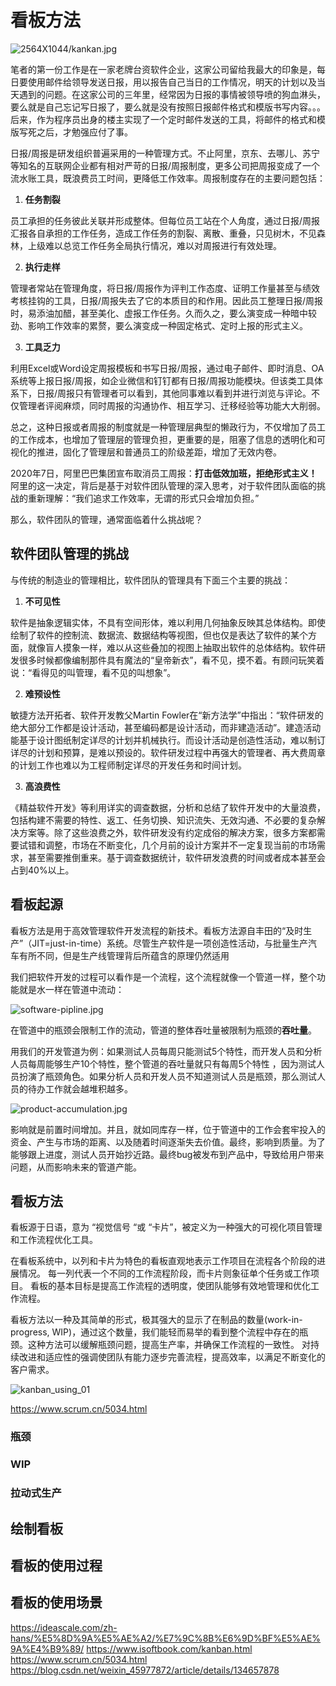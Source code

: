 # 看板方法

![2564X1044/kankan.jpg](https://0.z.wiki/autoupload/20240714/xQob/2564X1044/kankan.jpg?type=ha)

笔者的第一份工作是在一家老牌台资软件企业，这家公司留给我最大的印象是，每日要使用邮件给领导发送日报，用以报告自己当日的工作情况，明天的计划以及当天遇到的问题。在这家公司的三年里，经常因为日报的事情被领导喷的狗血淋头，要么就是自己忘记写日报了，要么就是没有按照日报邮件格式和模版书写内容。。。后来，作为程序员出身的楼主实现了一个定时邮件发送的工具，将邮件的格式和模版写死之后，才勉强应付了事。

日报/周报是研发组织普遍采用的一种管理方式。不止阿里，京东、去哪儿、苏宁等知名的互联网企业都有相对严苛的日报/周报制度，更多公司把周报变成了一个流水账工具，既浪费员工时间，更降低工作效率。周报制度存在的主要问题包括：
1. **任务割裂**

员工承担的任务彼此关联并形成整体。但每位员工站在个人角度，通过日报/周报汇报各自承担的工作任务，造成工作任务的割裂、离散、重叠，只见树木，不见森林，上级难以总览工作任务全局执行情况，难以对周报进行有效处理。

2. **执行走样**

管理者常站在管理角度，将日报/周报作为评判工作态度、证明工作量甚至与绩效考核挂钩的工具，日报/周报失去了它的本质目的和作用。因此员工整理日报/周报时，易添油加醋，甚至美化、虚报工作任务。久而久之，要么演变成一种暗中较劲、影响工作效率的累赘，要么演变成一种固定格式、定时上报的形式主义。

3. **工具乏力**

利用Excel或Word设定周报模板和书写日报/周报，通过电子邮件、即时消息、OA系统等上报日报/周报，如企业微信和钉钉都有日报/周报功能模块。但该类工具体系下，日报/周报只有管理者可以看到，其他同事难以看到并进行浏览与评论。不仅管理者评阅麻烦，同时周报的沟通协作、相互学习、迁移经验等功能大大削弱。

总之，这种日报或者周报的制度就是一种管理层典型的懒政行为，不仅增加了员工的工作成本，也增加了管理层的管理负担，更重要的是，阻塞了信息的透明化和可视化的推进，固化了管理层和普通员工的阶级差距，增加了无效内卷。

2020年7日，阿里巴巴集团宣布取消员工周报：**打击低效加班，拒绝形式主义！** 阿里的这一决定，背后是基于对软件团队管理的深入思考，对于软件团队面临的挑战的重新理解：“我们追求工作效率，无谓的形式只会增加负担。”

那么，软件团队的管理，通常面临着什么挑战呢？

## 软件团队管理的挑战

与传统的制造业的管理相比，软件团队的管理具有下面三个主要的挑战：

1. **不可见性**

软件是抽象逻辑实体，不具有空间形体，难以利用几何抽象反映其总体结构。即使绘制了软件的控制流、数据流、数据结构等视图，但也仅是表达了软件的某个方面，就像盲人摸象一样，难以从这些叠加的视图上抽取出软件的总体结构。软件研发很多时候都像编制那件具有魔法的“皇帝新衣”，看不见，摸不着。有顾问玩笑着说：“看得见的叫管理，看不见的叫想象”。

2. **难预设性**

敏捷方法开拓者、软件开发教父Martin Fowler在“新方法学”中指出：“软件研发的绝大部分工作都是设计活动，甚至编码都是设计活动，而非建造活动”。建造活动能基于设计图纸制定详尽的计划并机械执行。而设计活动是创造性活动，难以制订详尽的计划和预算，是难以预设的。软件研发过程中再强大的管理者、再大费周章的计划工作也难以为工程师制定详尽的开发任务和时间计划。

3. **高浪费性**

《精益软件开发》等利用详实的调查数据，分析和总结了软件开发中的大量浪费，包括构建不需要的特性、返工、任务切换、知识流失、无效沟通、不必要的复杂解决方案等。除了这些浪费之外，软件研发没有约定成俗的解决方案，很多方案都需要试错和调整，市场在不断变化，几个月前的设计方案并不一定复现当前的市场需求，甚至需要推倒重来。基于调查数据统计，软件研发浪费的时间或者成本甚至会占到40%以上。

## 看板起源

看板方法是用于高效管理软件开发流程的新技术。看板方法源自丰田的“及时生产”（JIT=just-in-time）系统。尽管生产软件是一项创造性活动，与批量生产汽车有所不同，但是生产线管理背后所蕴含的原理仍然适用

我们把软件开发的过程可以看作是一个流程，这个流程就像一个管道一样，整个功能就是水一样在管道中流动：

![software-pipline.jpg](https://0.z.wiki/autoupload/20240727/dYjX/3218X632/software-pipline.jpg?type=ha)

在管道中的瓶颈会限制工作的流动，管道的整体吞吐量被限制为瓶颈的**吞吐量**。

用我们的开发管道为例：如果测试人员每周只能测试5个特性，而开发人员和分析人员每周能够生产10个特性，整个管道的吞吐量就只有每周5个特性 ，因为测试人员扮演了瓶颈角色。如果分析人员和开发人员不知道测试人员是瓶颈，那么测试人员的待办工作就会越堆积越多。

![product-accumulation.jpg](https://0.z.wiki/autoupload/20240727/vlsm/2942X906/product-accumulation.jpg?type=ha)

影响就是前置时间增加。并且，就如同库存一样，位于管道中的工作会套牢投入的资金、产生与市场的距离、以及随着时间逐渐失去价值。最终，影响到质量。为了能够跟上进度，测试人员开始抄近路。最终bug被发布到产品中，导致给用户带来问题，从而影响未来的管道产能。

## 看板方法

看板源于日语，意为 “视觉信号 “或 “卡片”，被定义为一种强大的可视化项目管理和工作流程优化工具。

在看板系统中，以列和卡片为特色的看板直观地表示工作项目在流程各个阶段的进展情况。 每一列代表一个不同的工作流程阶段，而卡片则象征单个任务或工作项目。 看板的基本目标是提高工作流程的透明度，使团队能够有效地管理和优化工作流程。

看板方法以一种及其简单的形式，极其强大的显示了在制品的数量(work-in-progress, WIP)，通过这个数量，我们能轻而易举的看到整个流程中存在的瓶颈。这种方法可以缓解瓶颈问题，提高生产率，并确保工作流程的一致性。 对持续改进和适应性的强调使团队有能力逐步完善流程，提高效率，以满足不断变化的客户需求。

![kanban_using_01](xxx)

https://www.scrum.cn/5034.html


### 瓶颈
### WIP
### 拉动式生产

## 绘制看板

## 看板的使用过程

## 看板的使用场景





https://ideascale.com/zh-hans/%E5%8D%9A%E5%AE%A2/%E7%9C%8B%E6%9D%BF%E5%AE%9A%E4%B9%89/
https://www.isoftbook.com/kanban.html
https://www.scrum.cn/5034.html
https://blog.csdn.net/weixin_45977872/article/details/134657878